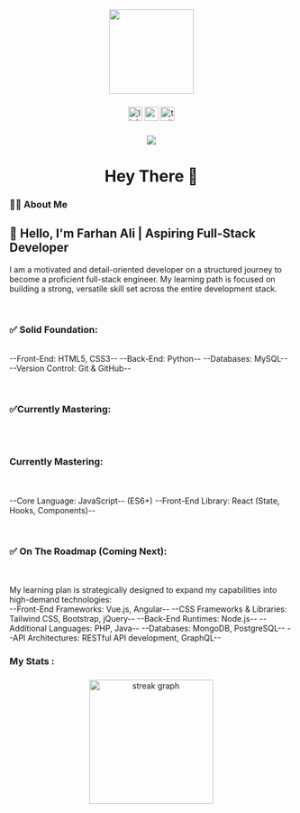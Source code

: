 <div align="center">
  <img height="150" src="https://media.giphy.com/media/M9gbBd9nbDrOTu1Mqx/giphy.gif"  />
</div>

###

<div align="center">
  <img src="https://img.shields.io/static/v1?message=LinkedIn&logo=linkedin&label=&color=0077B5&logoColor=white&labelColor=&style=for-the-badge" height="25" alt="linkedin logo"  />
  <img src="https://img.shields.io/static/v1?message=Youtube&logo=youtube&label=&color=FF0000&logoColor=white&labelColor=&style=for-the-badge" height="25" alt="youtube logo"  />
  <img src="https://img.shields.io/static/v1?message=Twitter&logo=twitter&label=&color=1DA1F2&logoColor=white&labelColor=&style=for-the-badge" height="25" alt="twitter logo"  />
</div>

###

<div align="center">
  <img src="https://visitor-badge.laobi.icu/badge?page_id=maurodesouza.maurodesouza&"  />
</div>

###

<h1 align="center">Hey There 👋</h1>

###

<h3 align="left">👩‍💻  About Me</h3>

###

 <h2 align="left">👋 Hello, I'm Farhan Ali | Aspiring Full-Stack Developer <br></h2>
<p>I am a motivated and detail-oriented developer on a structured journey to become a proficient full-stack engineer. My learning path is focused on building a strong, versatile skill set across the entire development stack.<br>

<br><h3>✅ Solid Foundation:<br></h3>
<br>--Front-End: HTML5, CSS3--
--Back-End: Python--
--Databases: MySQL--
--Version Control: Git & GitHub--<br>

<br><h3>✅Currently Mastering:</h3><br>
<br><h3>Currently Mastering:</h3><br>
<br>--Core Language: JavaScript-- (ES6+)
--Front-End Library: React (State, Hooks, Components)--<br>

<br><h3>✅ On The Roadmap (Coming Next):</h3><br>
<br>My learning plan is strategically designed to expand my capabilities into high-demand technologies:<br>
--Front-End Frameworks: Vue.js, Angular--
--CSS Frameworks & Libraries: Tailwind CSS, Bootstrap, jQuery--
--Back-End Runtimes: Node.js--
--Additional Languages: PHP, Java--
--Databases: MongoDB, PostgreSQL--
--API Architectures: RESTful API development, GraphQL--<br>

###


###

<h3 align="left">   My Stats :</h3>

###

<div align="center">
  <img src="https://streak-stats.demolab.com?user=maurodesouza&locale=en&mode=daily&theme=dark&hide_border=false&border_radius=5&order=3" height="220" alt="streak graph"  />
</div>

###
